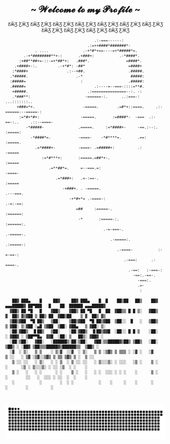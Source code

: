  
<div>
<h1 align="center">~  𝓦𝓮𝓵𝓬𝓸𝓶𝓮 𝓽𝓸 𝓶𝔂 𝓟𝓻𝓸𝓯𝓲𝓵𝓮  ~</h1>

<div align="center">

<p>Ƹ̴Ӂ̴Ʒ ƸӜƷ  Ƹ̴Ӂ̴Ʒ ƸӜƷ  Ƹ̴Ӂ̴Ʒ ƸӜƷ  Ƹ̴Ӂ̴Ʒ ƸӜƷ  Ƹ̴Ӂ̴Ʒ ƸӜƷ  Ƹ̴Ӂ̴Ʒ ƸӜƷ  Ƹ̴Ӂ̴Ʒ ƸӜƷ  Ƹ̴Ӂ̴Ʒ ƸӜƷ  Ƹ̴Ӂ̴Ʒ ƸӜƷ  Ƹ̴Ӂ̴Ʒ ƸӜƷ  Ƹ̴Ӂ̴Ʒ ƸӜƷ </p>
</div>
</div>

 ```
                                        .:-===------:                                        
                                     .:=++####*#######*-                                     
              . ....               .-+*#*+==----=+*#####*=.                                  
         .-+*########**+-:       .+###+:           .-*####*.                                 
       :+##**##+=-::-=+*##*+:   .###*.                =####*.                                
     .+####+-:.         .-+*#*: -##*                   =####+                                
    :*####+                 .:--+##.                   .#####.                               
   .*#####.                     .-*                     #####:                               
   :#####=                        :                    .#####:                               
   .#####=                              .:----=--===-::::=**#.                               
    +#####.                          .:===============--:. -:                                
    .*###**:                        -======-:.      ..:===-:           ...:::::::..          
      +###=*+.                     -=====.        .=#*+::====.     .:-======---=====-:       
       :=*#+*#+:                  -=====.       :=####*-  -===  .:-==-:..     .::--====-     
          -*#####-               .=====.     :=*####+-     -==.:--:.               :=====:   
            -*####*=.            -====-    -*#****=.       .==:                     :=====.  
              .=*####+-          -====- .=#####+:          .:                        -=====  
                 :=*#***+:       :=====.=##*+-.                                      :=====  
                    .=**##*=.     =--===.=:                                          -====-  
                       .=*###+:   .=-:==-.                                          :=====   
                          -+###+. . -=====.                                       .---===.   
                             -+*#+*= .-====-:                                   .-=:-==:     
                                =##     :=====-.                              :======:       
                                 -*       :=====-:.                         :======:.        
                                            .-=-===-.                    .-=====-.           
                                               .-=====:.              .:=====-:              
                                                  .-====-           :-=-==-:                 
                                                     .-===:      .-====-.                    
                                                       .-==:   :-===-:                       
                                                         -==:.-==-.                          
                                                           -===:.                            
                                                           .=-                               
                                                            :
      
    ██▓ ███▄    █     ██▓     ██▓ ███▄    █  █    ██▒██   ██▒    ██▓   ▄▄▄█████▓ ██▀███   █    ██  ██████ ▄▄▄█████▓
   ▓██▒ ██ ▀█   █    ▓██▒    ▓██▒ ██ ▀█   █  ██  ▓██▒▒ █ █ ▒░   ▓██▒   ▓  ██▒ ▓▒▓██ ▒ ██▒ ██  ▓██▒██    ▒ ▓  ██▒ ▓▒
   ▒██▒▓██  ▀█ ██▒   ▒██░    ▒██▒▓██  ▀█ ██▒▓██  ▒██░░  █   ░   ▒██▒   ▒ ▓██░ ▒░▓██ ░▄█ ▒▓██  ▒██░ ▓██▄   ▒ ▓██░ ▒░
   ░██░▓██▒  ▐▌██▒   ▒██░    ░██░▓██▒  ▐▌██▒▓▓█  ░██░░ █ █ ▒    ░██░   ░ ▓██▓ ░ ▒██▀▀█▄  ▓▓█  ░██░ ▒   ██▒░ ▓██▓ ░ 
   ░██░▒██░   ▓██░   ░██████▒░██░▒██░   ▓██░▒▒█████▓▒██▒ ▒██▒   ░██░     ▒██▒ ░ ░██▓ ▒██▒▒▒█████▓▒██████▒▒  ▒██▒ ░ 
   ░▓  ░ ▒░   ▒ ▒    ░ ▒░▓  ░░▓  ░ ▒░   ▒ ▒ ░▒▓▒ ▒ ▒▒▒ ░ ░▓ ░   ░▓       ▒ ░░   ░ ▒▓ ░▒▓░░▒▓▒ ▒ ▒▒ ▒▓▒ ▒ ░  ▒ ░░   
    ▒ ░░ ░░   ░ ▒░   ░ ░ ▒  ░ ▒ ░░ ░░   ░ ▒░░░▒░ ░ ░░░   ░▒ ░    ▒ ░       ░      ░▒ ░ ▒░░░▒░ ░ ░░ ░▒  ░ ░    ░    
    ▒ ░   ░   ░ ░      ░ ░    ▒ ░   ░   ░ ░  ░░░ ░ ░ ░    ░      ▒ ░     ░        ░░   ░  ░░░ ░ ░░  ░  ░    ░      
    ░           ░        ░  ░ ░           ░    ░     ░    ░      ░                 ░        ░          ░           
      
                         
```
<div>
<div align="center">  
 
 <picture>
  <source media="(prefers-color-scheme: dark)" srcset="https://raw.githubusercontent.com/jaiaani/jaiaani/output/github-contribution-grid-snake-dark.svg">
  <source media="(prefers-color-scheme: dark)" srcset="https://raw.githubusercontent.com/jaiaani/jaiaani/output/github-contribution-grid-snake.svg">
  <img alt="github contribution grid snake animation" src="https://raw.githubusercontent.com/jaiaani/jaiaani/output/github-contribution-grid-snake.svg">
</picture>
  
</div>
